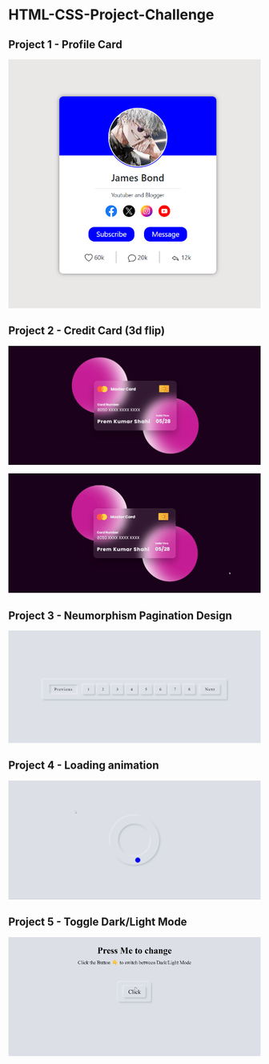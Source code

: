 # HTML-CSS-Project-Challenge

## Project 1 - Profile Card

![screenshot](./Project1/project-img/profileCard.png)

## Project 2 - Credit Card (3d flip)

![screenshot](./Project2/project-view/flippingCard.png)

![](./Project2/project-view/flippingCard.gif)

## Project 3 - Neumorphism Pagination Design

![screenshot](./Project3/project-img/neumorphism.png)

## Project 4 - Loading animation

![](./Project4/project-view/loader.gif)

## Project 5 - Toggle Dark/Light Mode

![](./Project5/project-view/toggleDarkMode.gif)